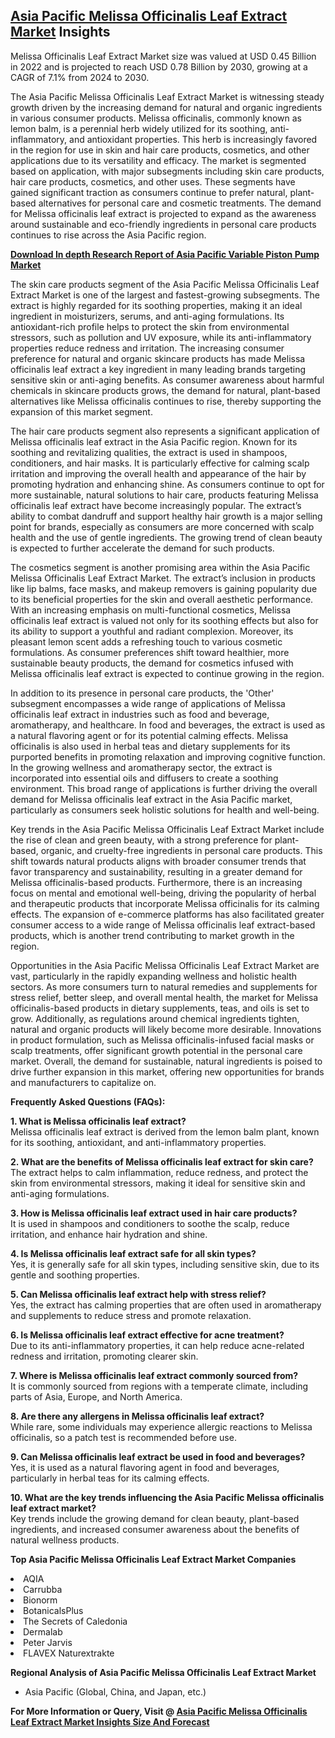 <h2><a href="https://www.verifiedmarketreports.com/download-sample/?rid=428590&amp;utm_source=Github-Feb&amp;utm_medium=225" target="_blank">Asia Pacific Melissa Officinalis Leaf Extract Market</a> Insights</h2><p>Melissa Officinalis Leaf Extract Market size was valued at USD 0.45 Billion in 2022 and is projected to reach USD 0.78 Billion by 2030, growing at a CAGR of 7.1% from 2024 to 2030.</p><p><p>The Asia Pacific Melissa Officinalis Leaf Extract Market is witnessing steady growth driven by the increasing demand for natural and organic ingredients in various consumer products. Melissa officinalis, commonly known as lemon balm, is a perennial herb widely utilized for its soothing, anti-inflammatory, and antioxidant properties. This herb is increasingly favored in the region for use in skin and hair care products, cosmetics, and other applications due to its versatility and efficacy. The market is segmented based on application, with major subsegments including skin care products, hair care products, cosmetics, and other uses. These segments have gained significant traction as consumers continue to prefer natural, plant-based alternatives for personal care and cosmetic treatments. The demand for Melissa officinalis leaf extract is projected to expand as the awareness around sustainable and eco-friendly ingredients in personal care products continues to rise across the Asia Pacific region. <a href="#"><p><strong>Download In depth Research Report of <a href="https://www.verifiedmarketreports.com/download-sample/?rid=236118&amp;utm_source=Pulse-Dec&amp;utm_medium=225" target="_blank">Asia Pacific Variable Piston Pump Market</a></strong></p></a> <p>The skin care products segment of the Asia Pacific Melissa Officinalis Leaf Extract Market is one of the largest and fastest-growing subsegments. The extract is highly regarded for its soothing properties, making it an ideal ingredient in moisturizers, serums, and anti-aging formulations. Its antioxidant-rich profile helps to protect the skin from environmental stressors, such as pollution and UV exposure, while its anti-inflammatory properties reduce redness and irritation. The increasing consumer preference for natural and organic skincare products has made Melissa officinalis leaf extract a key ingredient in many leading brands targeting sensitive skin or anti-aging benefits. As consumer awareness about harmful chemicals in skincare products grows, the demand for natural, plant-based alternatives like Melissa officinalis continues to rise, thereby supporting the expansion of this market segment. <p>The hair care products segment also represents a significant application of Melissa officinalis leaf extract in the Asia Pacific region. Known for its soothing and revitalizing qualities, the extract is used in shampoos, conditioners, and hair masks. It is particularly effective for calming scalp irritation and improving the overall health and appearance of the hair by promoting hydration and enhancing shine. As consumers continue to opt for more sustainable, natural solutions to hair care, products featuring Melissa officinalis leaf extract have become increasingly popular. The extract’s ability to combat dandruff and support healthy hair growth is a major selling point for brands, especially as consumers are more concerned with scalp health and the use of gentle ingredients. The growing trend of clean beauty is expected to further accelerate the demand for such products. <p>The cosmetics segment is another promising area within the Asia Pacific Melissa Officinalis Leaf Extract Market. The extract’s inclusion in products like lip balms, face masks, and makeup removers is gaining popularity due to its beneficial properties for the skin and overall aesthetic performance. With an increasing emphasis on multi-functional cosmetics, Melissa officinalis leaf extract is valued not only for its soothing effects but also for its ability to support a youthful and radiant complexion. Moreover, its pleasant lemon scent adds a refreshing touch to various cosmetic formulations. As consumer preferences shift toward healthier, more sustainable beauty products, the demand for cosmetics infused with Melissa officinalis leaf extract is expected to continue growing in the region. <p>In addition to its presence in personal care products, the 'Other' subsegment encompasses a wide range of applications of Melissa officinalis leaf extract in industries such as food and beverage, aromatherapy, and healthcare. In food and beverages, the extract is used as a natural flavoring agent or for its potential calming effects. Melissa officinalis is also used in herbal teas and dietary supplements for its purported benefits in promoting relaxation and improving cognitive function. In the growing wellness and aromatherapy sector, the extract is incorporated into essential oils and diffusers to create a soothing environment. This broad range of applications is further driving the overall demand for Melissa officinalis leaf extract in the Asia Pacific market, particularly as consumers seek holistic solutions for health and well-being. <p>Key trends in the Asia Pacific Melissa Officinalis Leaf Extract Market include the rise of clean and green beauty, with a strong preference for plant-based, organic, and cruelty-free ingredients in personal care products. This shift towards natural products aligns with broader consumer trends that favor transparency and sustainability, resulting in a greater demand for Melissa officinalis-based products. Furthermore, there is an increasing focus on mental and emotional well-being, driving the popularity of herbal and therapeutic products that incorporate Melissa officinalis for its calming effects. The expansion of e-commerce platforms has also facilitated greater consumer access to a wide range of Melissa officinalis leaf extract-based products, which is another trend contributing to market growth in the region. <p>Opportunities in the Asia Pacific Melissa Officinalis Leaf Extract Market are vast, particularly in the rapidly expanding wellness and holistic health sectors. As more consumers turn to natural remedies and supplements for stress relief, better sleep, and overall mental health, the market for Melissa officinalis-based products in dietary supplements, teas, and oils is set to grow. Additionally, as regulations around chemical ingredients tighten, natural and organic products will likely become more desirable. Innovations in product formulation, such as Melissa officinalis-infused facial masks or scalp treatments, offer significant growth potential in the personal care market. Overall, the demand for sustainable, natural ingredients is poised to drive further expansion in this market, offering new opportunities for brands and manufacturers to capitalize on. <p><strong>Frequently Asked Questions (FAQs):</strong></p> <p><strong>1. What is Melissa officinalis leaf extract?</strong><br>Melissa officinalis leaf extract is derived from the lemon balm plant, known for its soothing, antioxidant, and anti-inflammatory properties.</p> <p><strong>2. What are the benefits of Melissa officinalis leaf extract for skin care?</strong><br>The extract helps to calm inflammation, reduce redness, and protect the skin from environmental stressors, making it ideal for sensitive skin and anti-aging formulations.</p> <p><strong>3. How is Melissa officinalis leaf extract used in hair care products?</strong><br>It is used in shampoos and conditioners to soothe the scalp, reduce irritation, and enhance hair hydration and shine.</p> <p><strong>4. Is Melissa officinalis leaf extract safe for all skin types?</strong><br>Yes, it is generally safe for all skin types, including sensitive skin, due to its gentle and soothing properties.</p> <p><strong>5. Can Melissa officinalis leaf extract help with stress relief?</strong><br>Yes, the extract has calming properties that are often used in aromatherapy and supplements to reduce stress and promote relaxation.</p> <p><strong>6. Is Melissa officinalis leaf extract effective for acne treatment?</strong><br>Due to its anti-inflammatory properties, it can help reduce acne-related redness and irritation, promoting clearer skin.</p> <p><strong>7. Where is Melissa officinalis leaf extract commonly sourced from?</strong><br>It is commonly sourced from regions with a temperate climate, including parts of Asia, Europe, and North America.</p> <p><strong>8. Are there any allergens in Melissa officinalis leaf extract?</strong><br>While rare, some individuals may experience allergic reactions to Melissa officinalis, so a patch test is recommended before use.</p> <p><strong>9. Can Melissa officinalis leaf extract be used in food and beverages?</strong><br>Yes, it is used as a natural flavoring agent in food and beverages, particularly in herbal teas for its calming effects.</p> <p><strong>10. What are the key trends influencing the Asia Pacific Melissa officinalis leaf extract market?</strong><br>Key trends include the growing demand for clean beauty, plant-based ingredients, and increased consumer awareness about the benefits of natural wellness products.</p></p><p><strong>Top Asia Pacific Melissa Officinalis Leaf Extract Market Companies</strong></p><div data-test-id=""><p><li>AQIA</li><li> Carrubba</li><li> Bionorm</li><li> BotanicalsPlus</li><li> The Secrets of Caledonia</li><li> Dermalab</li><li> Peter Jarvis</li><li> FLAVEX Naturextrakte</li></p><div><strong>Regional Analysis of&nbsp;Asia Pacific Melissa Officinalis Leaf Extract Market</strong></div><ul><li dir="ltr"><p dir="ltr">Asia Pacific (Global, China, and Japan, etc.)</p></li></ul><p><strong>For More Information or Query, Visit @&nbsp;</strong><strong><a href="https://www.verifiedmarketreports.com/product/melissa-officinalis-leaf-extract-market/?utm_source=Github-Feb&amp;utm_medium=225" target="_blank">Asia Pacific Melissa Officinalis Leaf Extract Market Insights Size And Forecast</a></strong></p></div><h2>&nbsp;</h2><div data-test-id="">&nbsp;</div>
